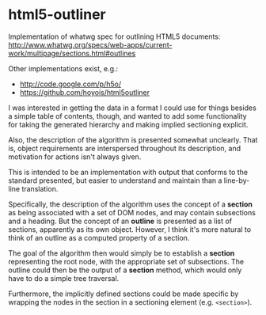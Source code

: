 html5-outliner
==============

Implementation of whatwg spec for outlining HTML5 documents:
http://www.whatwg.org/specs/web-apps/current-work/multipage/sections.html#outlines

Other implementations exist, e.g.:
* http://code.google.com/p/h5o/
* https://github.com/hoyois/html5outliner

I was interested in getting the data in a format I could use for things besides a simple table of contents, though, and wanted to add some functionality for taking the generated hierarchy and making implied sectioning explicit.

Also, the description of the algorithm is presented somewhat unclearly.  That is, object requirements are interspersed throughout its description, and motivation for actions isn't always given.

This is intended to be an implementation with output that conforms to the standard presented, but easier to understand and maintain than a line-by-line translation.

Specifically, the description of the algorithm uses the concept of a **section** as being associated with a set of DOM nodes, and may contain subsections and a heading.  But the concept of an **outline** is presented as a list of sections, apparently as its own object.  However, I think it's more natural to think of an outline as a computed property of a section.

The goal of the algorithm then would simply be to establish a **section** representing the root node, with the appropriate set of subsections.  The outline could then be the output of a **section** method, which would only have to do a simple tree traversal.

Furthermore, the implicitly defined sections could be made specific by wrapping the nodes in the section in a sectioning element (e.g. `<section>`).